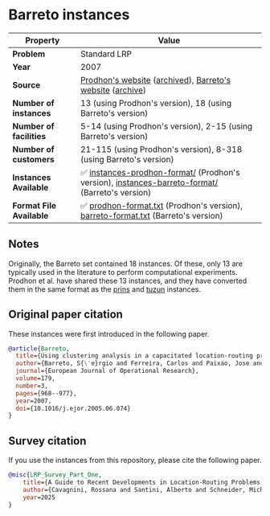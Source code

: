 # Barreto instances

| Property    | Value |
| ----------- | ----- |
| **Problem** | Standard LRP |
| **Year**    | 2007 |
| **Source**  | [Prodhon's website](http://prodhonc.free.fr/Instances/instances_us.htm) ([archived](https://web.archive.org/web/20250131140029/http://prodhonc.free.fr/Instances/instances_us.htm)), [Barreto's website](https://sweet.ua.pt/sbarreto/_private/SergioBarretoHomePage.htm) ([archive](https://web.archive.org/web/20250131143425/https://sweet.ua.pt/sbarreto/_private/SergioBarretoHomePage.htm)) |
| **Number of instances** | 13 (using Prodhon's version), 18 (using Barreto's version) |
| **Number of facilities** | 5-14 (using Prodhon's version), 2-15 (using Barreto's version) |
| **Number of customers** | 21-115 (using Prodhon's version), 8-318 (using Barreto's version) |
| **Instances Available** | ✅ [instances-prodhon-format/](instances-prodhon-format/) (Prodhon's version), [instances-barreto-format/](instances-barreto-format/) (Barreto's version) |
| **Format File Available** | ✅ [prodhon-format.txt](prodhon-format.txt) (Prodhon's version), [barreto-format.txt](barreto-format.txt) (Barreto's version) |

## Notes

Originally, the Barreto set contained 18 instances.
Of these, only 13 are typically used in the literature to perform computational experiments.
Prodhon et al. have shared these 13 instances, and they have converted them in the same format as the [prins](../prins/) and [tuzun](../tuzun/) instances.

## Original paper citation

These instances were first introduced in the following paper.

```bib
@article{Barreto,
  title={Using clustering analysis in a capacitated location-routing problem},
  author={Barreto, S{\'e}rgio and Ferreira, Carlos and Paixao, Jose and {Santos Sousa}, Beatriz},
  journal={European Journal of Operational Research},
  volume=179,
  number=3,
  pages={968--977},
  year=2007,
  doi={10.1016/j.ejor.2005.06.074}
}
```

## Survey citation

If you use the instances from this repository, please cite the following paper.

```bib
@misc{LRP_Survey_Part_One,
    title={A Guide to Recent Developments in Location-Routing Problems --- Deterministic, single-echelon, single-objective, single-period problems},
    author={Cavagnini, Rossana and Santini, Alberto and Schneider, Michael},
    year=2025
}
```
